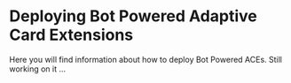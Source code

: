 # Deploying Bot Powered Adaptive Card Extensions
Here you will find information about how to deploy Bot Powered ACEs.
Still working on it ...